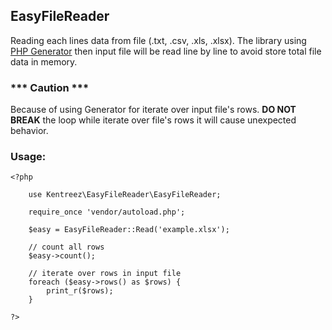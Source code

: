 ## EasyFileReader
Reading each lines data from file (.txt, .csv, .xls, .xlsx). The library using [PHP Generator](https://www.php.net/manual/en/language.generators.overview.php) then input file will be read line by line to avoid store total file data in memory.

### *** Caution ***
Because of using Generator for iterate over input file's rows. **DO NOT BREAK** the loop while iterate over file's rows it will cause unexpected behavior.

### Usage:
    <?php

        use Kentreez\EasyFileReader\EasyFileReader;
        
        require_once 'vendor/autoload.php';
        
        $easy = EasyFileReader::Read('example.xlsx');
        
        // count all rows
        $easy->count();
        
        // iterate over rows in input file
        foreach ($easy->rows() as $rows) {
            print_r($rows);
        }

    ?>
